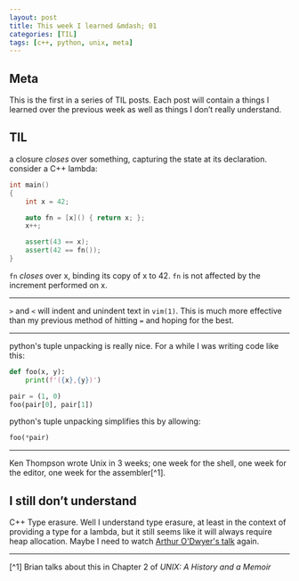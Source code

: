 ```yaml
---
layout: post
title: This week I learned &mdash; 01
categories: [TIL]
tags: [c++, python, unix, meta]
---
```


## Meta
This is the first in a series of TIL posts. Each post will contain a things I learned over the previous week as well as things I don’t really understand. 

## TIL
a closure *closes* over something, capturing the state at its declaration.
consider a C++ lambda:
```c++
int main()
{
    int x = 42;

    auto fn = [x]() { return x; };
    x++;

    assert(43 == x);
    assert(42 == fn());
}
```

`fn` *closes* over x, binding its copy of x to 42. `fn` is not affected by the increment performed on x.

- - - -

`>` and `<` will indent and unindent text in `vim(1)`. This is much more effective than my previous method of hitting `=` and hoping for the best.

- - - -

python's tuple unpacking is really nice. For a while I was writing code like this:

```python
def foo(x, y):
	print(f'({x},{y})')

pair = (1, 0)
foo(pair[0], pair[1])
```

python's tuple unpacking simplifies this by allowing:

```python
foo(*pair) 
```

- - - -

Ken Thompson wrote Unix in 3 weeks; one week for the shell, one week for the editor, one week for the assembler[^1].

## I still don’t understand
C++ Type erasure. Well I understand type erasure, at least in the context of providing a type for a lambda, but it still seems like it will always require heap allocation. Maybe I need to watch [Arthur O'Dwyer's talk](https://youtu.be/tbUCHifyT24) again.

- - - -
[^1] Brian talks about this in Chapter 2 of *UNIX: A History and a Memoir*
